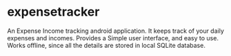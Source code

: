 # expensetracker
An Expense Income tracking android application. It keeps track of your daily expenses and incomes. Provides a Simple user interface, and easy to use. Works offline, since all the details are stored in local SQLite database. 
